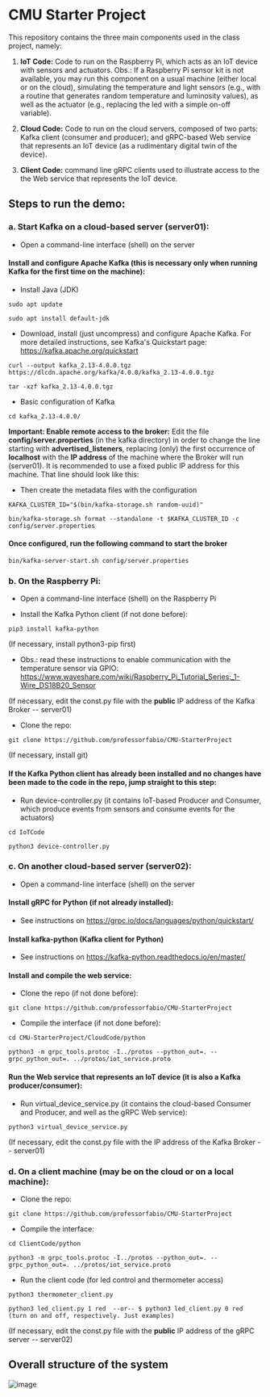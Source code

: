 # CMU Starter Project

This repository contains the three main components used in the class project, namely:

1. **IoT Code:** Code to run on the Raspberry Pi, which acts as an IoT device with sensors and actuators. Obs.: If a Raspberry Pi sensor kit is not available, you may run this component on a usual machine (either local or on the cloud), simulating the temperature and light sensors (e.g., with a routine that generates random temperature and luminosity values), as well as the actuator (e.g., replacing the led with a simple on-off variable).

2. **Cloud Code:** Code to run on the cloud servers, composed of two parts: Kafka client (consumer and producer); and gRPC-based Web service that represents an IoT device (as a rudimentary digital twin of the device). 

3. **Client Code:** command line gRPC clients used to illustrate access to the the Web service that represents the IoT device.

## Steps to run the demo:

### a. Start Kafka on a cloud-based server (server01):

- Open a command-line interface (shell) on the server

#### Install and configure Apache Kafka (this is necessary only when running Kafka for the first time on the machine):

- Install Java (JDK)
```
sudo apt update
```
```
sudo apt install default-jdk
```
- Download, install (just uncompress) and configure Apache Kafka. For more detailed instructions, see Kafka's Quickstart page: https://kafka.apache.org/quickstart
  
```
curl --output kafka_2.13-4.0.0.tgz https://dlcdn.apache.org/kafka/4.0.0/kafka_2.13-4.0.0.tgz
```
```
tar -xzf kafka_2.13-4.0.0.tgz
```

- Basic configuration of Kafka 
```
cd kafka_2.13-4.0.0/
```

**Important: Enable remote access to the broker:** Edit the file **config/server.properties** (in the kafka directory) in order to change the line starting with **advertised_listeners**, replacing (only) the first occurrence of **localhost** with the **IP address** of the machine where the Broker will run (server01). It is recommended to use a fixed public IP address for this machine. That line should look like this:

- Then create the metadata files with the configuration
```
KAFKA_CLUSTER_ID="$(bin/kafka-storage.sh random-uuid)"
```
```
bin/kafka-storage.sh format --standalone -t $KAFKA_CLUSTER_ID -c config/server.properties
```

#### Once configured, run the following command to start the broker
```
bin/kafka-server-start.sh config/server.properties
```

### b. On the Raspberry Pi:
- Open a command-line interface (shell) on the Raspberry Pi

- Install the Kafka Python client (if not done before):
```
pip3 install kafka-python
```

(If necessary, install python3-pip first)

- Obs.: read these instructions to enable communication with the temperature sensor via GPIO: https://www.waveshare.com/wiki/Raspberry_Pi_Tutorial_Series:_1-Wire_DS18B20_Sensor

(If necessary, edit the const.py file with the **public** IP address of the Kafka Broker -- server01)

- Clone the repo:
```
git clone https://github.com/professorfabio/CMU-StarterProject
```

(If necessary, install git)

#### If the Kafka Python client has already been installed and no changes have been made to the code in the repo, jump straight to this step:

- Run device-controller.py (it contains IoT-based Producer and Consumer, which produce events from sensors and consume events for the actuators)

```
cd IoTCode
```
```
python3 device-controller.py
```


### c. On another cloud-based server (server02):

- Open a command-line interface (shell) on the server

#### Install gRPC for Python (if not already installed):

- See instructions on https://grpc.io/docs/languages/python/quickstart/

#### Install kafka-python (Kafka client for Python)

- See instructions on https://kafka-python.readthedocs.io/en/master/

#### Install and compile the web service:

- Clone the repo (if not done before): 
```
git clone https://github.com/professorfabio/CMU-StarterProject
```

- Compile the interface (if not done before):
```
cd CMU-StarterProject/CloudCode/python
```
```
python3 -m grpc_tools.protoc -I../protos --python_out=. --grpc_python_out=. ../protos/iot_service.proto
```

#### Run the Web service that represents an IoT device (it is also a Kafka producer/consumer):

- Run virtual_device_service.py (it contains the cloud-based Consumer and Producer, and well as the gRPC Web service):
```
python3 virtual_device_service.py
```

(If necessary, edit the const.py file with the IP address of the Kafka Broker -- server01)


### d. On a client machine (may be on the cloud or on a local machine):

- Clone the repo:
```
git clone https://github.com/professorfabio/CMU-StarterProject
```

- Compile the interface:
```
cd ClientCode/python
```
```
python3 -m grpc_tools.protoc -I../protos --python_out=. --grpc_python_out=. ../protos/iot_service.proto
```

- Run the client code (for led control and thermometer access)
```
python3 thermometer_client.py
```
```
python3 led_client.py 1 red  --or-- $ python3 led_client.py 0 red (turn on and off, respectively. Just examples)
```

(If necessary, edit the const.py file with the **public** IP address of the gRPC server -- server02)

## Overall structure of the system

![image](https://user-images.githubusercontent.com/13460193/204534405-b17b1abb-77e1-479a-8171-807dc610ee5d.png)
